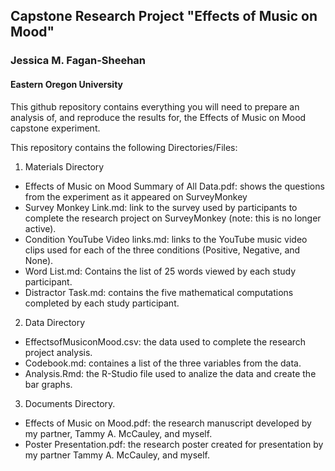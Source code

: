 ## Capstone Research Project "Effects of Music on Mood"

### Jessica M. Fagan-Sheehan

#### Eastern Oregon University

This github repository contains everything you will need to prepare an analysis of, and reproduce the results for, the Effects of Music on Mood capstone experiment.

This repository contains the following Directories/Files:

1. Materials Directory
  * Effects of Music on Mood Summary of All Data.pdf: shows the questions from the experiment as it appeared on SurveyMonkey
  * Survey Monkey Link.md:  link to the survey used by participants to complete the research project on SurveyMonkey (note: this is no longer active).
  * Condition YouTube Video links.md: links to the YouTube music video clips used for each of the three conditions (Positive, Negative, and None).
  * Word List.md: Contains the list of 25 words viewed by each study participant.
  * Distractor Task.md: contains the five mathematical computations completed by each study participant.

2. Data Directory
  * EffectsofMusiconMood.csv: the data used to complete the research project analysis.
  * Codebook.md: containes a list of the three variables from the data.
  * Analysis.Rmd: the R-Studio file used to analize the data and create the bar graphs.
  
3. Documents Directory.
  * Effects of Music on Mood.pdf: the research manuscript developed by my partner, Tammy A. McCauley, and myself.
  * Poster Presentation.pdf: the research poster created for presentation by my partner Tammy A. McCauley, and myself.
